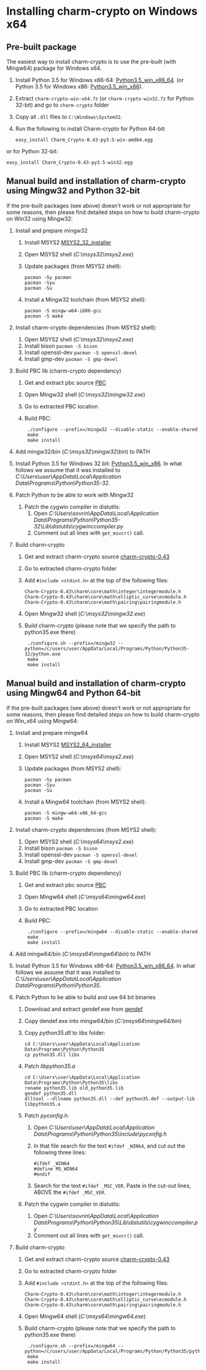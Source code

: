 # Installing charm-crypto on Windows x64

## Pre-built package

The easiest way to install charm-crypto is to use the pre-built (with Mingw64) package for Windows x64.
1. Install Python 3.5 for Windows x86-64: [Python3.5_win_x86_64](https://www.python.org/ftp/python/3.5.2/python-3.5.2-amd64.exe).
(or Python 3.5 for Windows x86: [Python3.5_win_x86](https://www.python.org/ftp/python/3.5.2/python-3.5.2.exe)).

2. Extract `charm-crypto-win-x64.7z` (or `charm-crypto-win32.7z` for Python 32-bit) and go to `charm-crypto` folder

3. Copy all `.dll` files to `C:\Windows\System32`.

4. Run the following to install Charm-crypto for Python 64-bit:
    ```
    easy_install Charm_Crypto-0.43-py3.5-win-amd64.egg
    ```
or for Python 32-bit:

    easy_install Charm_Crypto-0.43-py3.5-win32.egg
    
## Manual build and installation of charm-crypto using Mingw32 and Python 32-bit

If the pre-built packages (see above) doesn't work or not appropriate for some reasons, then please find detailed steps on how to build charm-crypto on Win32 using Mingw32:

1. Install and prepare mingw32
    1. Install MSYS2 [MSYS2_32_installer](http://repo.msys2.org/distrib/i686/msys2-i686-20161025.exe)
    2. Open MSYS2 shell (_C:\msys32\msys2.exe_)
    3. Update packages (from MSYS2 shell):
    
         ```
         pacman -Sy pacman
         pacman -Syu
         pacman -Su
         ```
    4. Install a Mingw32 toolchain (from MSYS2 shell):
    
         ```
         pacman -S mingw-w64-i686-gcc
         pacman -S make
         ```
2. Install charm-crypto dependencies (from MSYS2 shell):
    1. Open MSYS2 shell (_C:\msys32\msys2.exe_)
    2. Install bison `pacman -S bison`
    3. Install openssl-dev `pacman -S openssl-devel`
    4. Install gmp-dev `pacman -S gmp-devel`
 
3. Build PBC lib (charm-crypto dependency)
    1. Get and extract pbc source [PBC](https://crypto.stanford.edu/pbc/files/pbc-0.5.14.tar.gz)
    2. Open Mingw32 shell (_C:\msys32\mingw32.exe_)
    3. Go to extracted PBC location
    4. Build PBC:
    
        ```
         ./configure --prefix=/mingw32 --disable-static --enable-shared
         make
         make install
        ``` 

4. Add mingw32/bin (_C:\msys32\mingw32\bin_) to PATH
         
5. Install Python 3.5 for Windows 32 bit: [Python3.5_win_x86](https://www.python.org/ftp/python/3.5.2/python-3.5.2.exe). 
   In what follows we assume that it was installed to _C:\Users\user\AppData\Local\Application Data\Programs\Python\Python35-32_. 

6. Patch Python to be able to work with Mingw32
    1. Patch the cygwin compiler in distutils:
        1. Open _C:\Users\sovrin\AppData\Local\Application Data\Programs\Python\Python35-32\Lib\distutils\cygwinccompiler.py_
        2. Comment out all lines with `get_msvcr()` call.
    
7. Build charm-crypto
    1. Get and extract charm-crypto source [charm-crypto-0.43](https://pypi.python.org/packages/2b/6b/2c2abcb66f62155a60f5ecfe6936f651ecb9a115a2203c1b1d60d0e8d15e/Charm-Crypto-0.43.tar.gz#md5=eaba7346c6ac50079a4b7f75f5ce644d)
    2. Go to extracted charm-crypto folder
    3. Add `#include <stdint.h>` at the top of the following files:
    
        ```
        Charm-Crypto-0.43\charm\core\math\integer\integermodule.h
        Charm-Crypto-0.43\charm\core\math\elliptic_curve\ecmodule.h
        Charm-Crypto-0.43\charm\core\math\pairing\pairingmodule.h
        ```
    4. Open Mingw32 shell (_C:\msys32\mingw32.exe_)
    5. Build charm-crypto (please note that we specify the path to python35.exe there)
    
        ```
         ./configure.sh --prefix=/mingw32 --python=/c/users/user/AppData/Local/Programs/Python/Python35-32/python.exe 
         make
         make install
        ```         

## Manual build and installation of charm-crypto using Mingw64 and Python 64-bit

If the pre-built packages (see above) doesn't work or not appropriate for some reasons, then please find detailed steps on how to build charm-crypto on Win_x64 using Mingw64:

1. Install and prepare mingw64
    1. Install MSYS2 [MSYS2_64_installer](http://repo.msys2.org/distrib/x86_64/msys2-x86_64-20161025.exe)
    2. Open MSYS2 shell (_C:\msys64\msys2.exe_)
    3. Update packages (from MSYS2 shell):
    
         ```
         pacman -Sy pacman
         pacman -Syu
         pacman -Su
         ```
    4. Install a Mingw64 toolchain (from MSYS2 shell):
    
         ```
         pacman -S mingw-w64-x86_64-gcc
         pacman -S make
         ```
2. Install charm-crypto dependencies (from MSYS2 shell):
    1. Open MSYS2 shell (_C:\msys64\msys2.exe_)
    2. Install bison `pacman -S bison`
    3. Install openssl-dev `pacman -S openssl-devel`
    4. Install gmp-dev `pacman -S gmp-devel`
 
3. Build PBC lib (charm-crypto dependency)
    1. Get and extract pbc source [PBC](https://crypto.stanford.edu/pbc/files/pbc-0.5.14.tar.gz)
    2. Open Mingw64 shell (_C:\msys64\mingw64.exe_)
    3. Go to extracted PBC location
    4. Build PBC:
    
        ```
         ./configure --prefix=/mingw64 --disable-static --enable-shared
         make
         make install
        ``` 

4. Add mingw64/bin (_C:\msys64\mingw64\bin_) to PATH
         
5. Install Python 3.5 for Windows x86-64: [Python3.5_win_x86_64](https://www.python.org/ftp/python/3.5.2/python-3.5.2-amd64.exe). 
   In what follows we assume that it was installed to _C:\Users\user\AppData\Local\Application Data\Programs\Python\Python35_. 

6. Patch Python to be able to build and use 64 bit binaries
    1. Download and extract gendef.exe from [gendef](https://sourceforge.net/projects/mingw/files/MinGW/Extension/gendef/gendef-1.0.1346/gendef-1.0.1346-1-mingw32-bin.tar.lzma/download)
    2. Copy dendef.exe into mingw64/bin (_C:\msys64\mingw64/bin_)
    3. Copy _python35.dll_ to _libs_ folder:
    
        ```
        cd C:\Users\user\AppData\Local\Application Data\Programs\Python\Python35
        cp python35.dll libs
        ```
    4. Patch _libpython35.a_
    
        ```
        cd C:\Users\user\AppData\Local\Application Data\Programs\Python\Python35\libs
        rename python35.lib old_python35.lib
        gendef python35.dll
        dlltool --dllname python35.dll --def python35.def --output-lib libpython35.a
        ```
    5. Patch _pyconfig.h_:
        1. Open _C:\Users\user\AppData\Local\Application Data\Programs\Python\Python35\include\pyconfig.h_
        2. In that file search for the text `#ifdef _WIN64`, and cut out the following three lines:
        
            ```
            #ifdef _WIN64
            #define MS_WIN64
            #endif
            ```
        3. Search for the text `#ifdef _MSC_VER`. Paste in the cut-out lines, ABOVE the `#ifdef _MSC_VER`.
    6. Patch the cygwin compiler in distutils:
        1. Open _C:\Users\sovrin\AppData\Local\Application Data\Programs\Python\Python35\Lib\distutils\cygwinccompiler.py_
        2. Comment out all lines with `get_msvcr()` call.
    
7. Build charm-crypto
    1. Get and extract charm-crypto source [charm-crypto-0.43](https://pypi.python.org/packages/2b/6b/2c2abcb66f62155a60f5ecfe6936f651ecb9a115a2203c1b1d60d0e8d15e/Charm-Crypto-0.43.tar.gz#md5=eaba7346c6ac50079a4b7f75f5ce644d)
    2. Go to extracted charm-crypto folder
    3. Add `#include <stdint.h>` at the top of the following files:
    
        ```
        Charm-Crypto-0.43\charm\core\math\integer\integermodule.h
        Charm-Crypto-0.43\charm\core\math\elliptic_curve\ecmodule.h
        Charm-Crypto-0.43\charm\core\math\pairing\pairingmodule.h
        ```
    4. Open Mingw64 shell (_C:\msys64\mingw64.exe_)
    5. Build charm-crypto (please note that we specify the path to python35.exe there)
    
        ```
         ./configure.sh --prefix=/mingw64 --python=/c/users/user/AppData/Local/Programs/Python/Python35/python.exe 
         make
         make install
        ``` 
